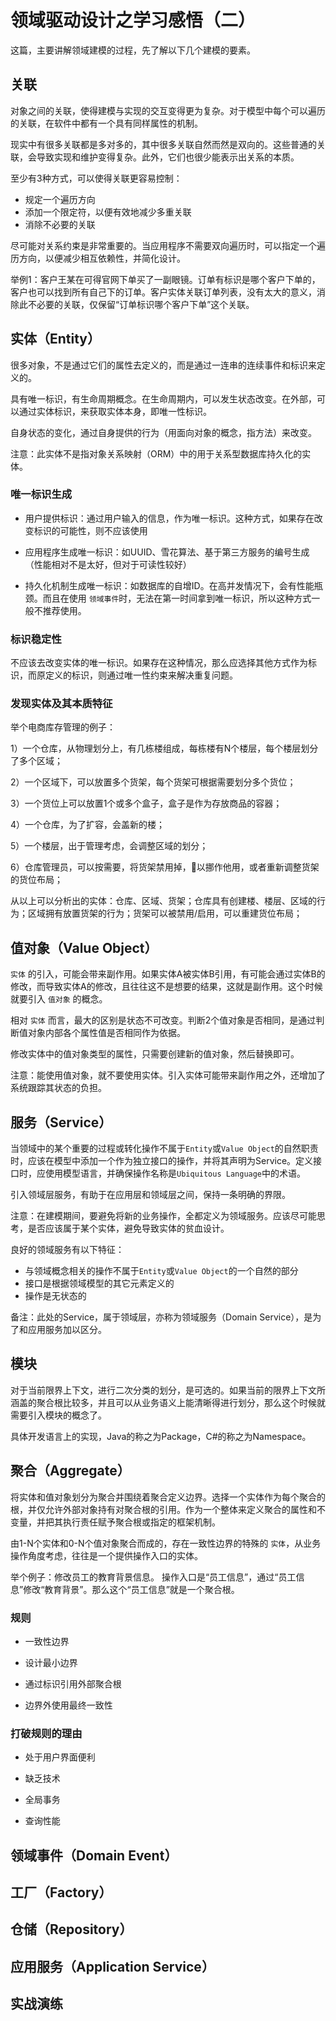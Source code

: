 # 领域驱动设计之学习感悟（二）

这篇，主要讲解领域建模的过程，先了解以下几个建模的要素。

## 关联

对象之间的关联，使得建模与实现的交互变得更为复杂。对于模型中每个可以遍历的关联，在软件中都有一个具有同样属性的机制。

现实中有很多关联都是多对多的，其中很多关联自然而然是双向的。这些普通的关联，会导致实现和维护变得复杂。此外，它们也很少能表示出关系的本质。

至少有3种方式，可以使得关联更容易控制：

- 规定一个遍历方向
- 添加一个限定符，以便有效地减少多重关联
- 消除不必要的关联

尽可能对关系约束是非常重要的。当应用程序不需要双向遍历时，可以指定一个遍历方向，以便减少相互依赖性，并简化设计。

举例1：客户王某在可得官网下单买了一副眼镜。订单有标识是哪个客户下单的，客户也可以找到所有自己下的订单。客户实体关联订单列表，没有太大的意义，消除此不必要的关联，仅保留“订单标识哪个客户下单”这个关联。

## 实体（Entity）

很多对象，不是通过它们的属性去定义的，而是通过一连串的连续事件和标识来定义的。

具有唯一标识，有生命周期概念。在生命周期内，可以发生状态改变。在外部，可以通过实体标识，来获取实体本身，即唯一性标识。

自身状态的变化，通过自身提供的行为（用面向对象的概念，指方法）来改变。

注意：此实体不是指对象关系映射（ORM）中的用于关系型数据库持久化的实体。

### 唯一标识生成

- 用户提供标识：通过用户输入的信息，作为唯一标识。这种方式，如果存在改变标识的可能性，则不应该使用

- 应用程序生成唯一标识：如UUID、雪花算法、基于第三方服务的编号生成（性能相对不是太好，但对于可读性较好）

- 持久化机制生成唯一标识：如数据库的自增ID。在高并发情况下，会有性能瓶颈。而且在使用 `领域事件`时，无法在第一时间拿到唯一标识，所以这种方式一般不推荐使用。

### 标识稳定性

不应该去改变实体的唯一标识。如果存在这种情况，那么应选择其他方式作为标识，而原定义的标识，则通过唯一性约束来解决重复问题。

### 发现实体及其本质特征

举个电商库存管理的例子：

1）一个仓库，从物理划分上，有几栋楼组成，每栋楼有N个楼层，每个楼层划分了多个区域；

2）一个区域下，可以放置多个货架，每个货架可根据需要划分多个货位；

3）一个货位上可以放置1个或多个盒子，盒子是作为存放商品的容器；

4）一个仓库，为了扩容，会盖新的楼；

5）一个楼层，出于管理考虑，会调整区域的划分；

6）仓库管理员，可以按需要，将货架禁用掉，以挪作他用，或者重新调整货架的货位布局；

从以上可以分析出的实体：仓库、区域、货架；仓库具有创建楼、楼层、区域的行为；区域拥有放置货架的行为；货架可以被禁用/启用，可以重建货位布局；

## 值对象（Value Object）

`实体` 的引入，可能会带来副作用。如果实体A被实体B引用，有可能会通过实体B的修改，而导致实体A的修改，且往往这不是想要的结果，这就是副作用。这个时候就要引入 `值对象` 的概念。

相对 `实体` 而言，最大的区别是状态不可改变。判断2个值对象是否相同，是通过判断值对象内部各个属性值是否相同作为依据。

修改实体中的值对象类型的属性，只需要创建新的值对象，然后替换即可。

注意：能使用值对象，就不要使用实体。引入实体可能带来副作用之外，还增加了系统跟踪其状态的负担。

## 服务（Service）

当领域中的某个重要的过程或转化操作不属于`Entity`或`Value Object`的自然职责时，应该在模型中添加一个作为独立接口的操作，并将其声明为Service。定义接口时，应使用模型语言，并确保操作名称是`Ubiquitous Language`中的术语。

引入领域层服务，有助于在应用层和领域层之间，保持一条明确的界限。

注意：在建模期间，要避免将新的业务操作，全都定义为领域服务。应该尽可能思考，是否应该属于某个实体，避免导致实体的贫血设计。

良好的领域服务有以下特征：

- 与领域概念相关的操作不属于`Entity`或`Value Object`的一个自然的部分
- 接口是根据领域模型的其它元素定义的
- 操作是无状态的

备注：此处的Service，属于领域层，亦称为领域服务（Domain Service），是为了和应用服务加以区分。

## 模块

对于当前限界上下文，进行二次分类的划分，是可选的。如果当前的限界上下文所涵盖的聚合根比较多，并且可以从业务语义上能清晰得进行划分，那么这个时候就需要引入模块的概念了。

具体开发语言上的实现，Java的称之为Package，C#的称之为Namespace。



## 聚合（Aggregate）

将实体和值对象划分为聚合并围绕着聚合定义边界。选择一个实体作为每个聚合的根，并仅允许外部对象持有对聚合根的引用。作为一个整体来定义聚合的属性和不变量，并把其执行责任赋予聚合根或指定的框架机制。

由1-N个实体和0-N个值对象聚合而成的，存在一致性边界的特殊的 `实体`，从业务操作角度考虑，往往是一个提供操作入口的实体。

举个例子：修改员工的教育背景信息。 操作入口是“员工信息”，通过“员工信息”修改“教育背景”。那么这个“员工信息”就是一个聚合根。

### 规则

- 一致性边界

- 设计最小边界

- 通过标识引用外部聚合根

- 边界外使用最终一致性

### 打破规则的理由

- 处于用户界面便利

- 缺乏技术

- 全局事务

- 查询性能

## 领域事件（Domain Event）

## 工厂（Factory）

## 仓储（Repository）

## 应用服务（Application Service）

## 实战演练
